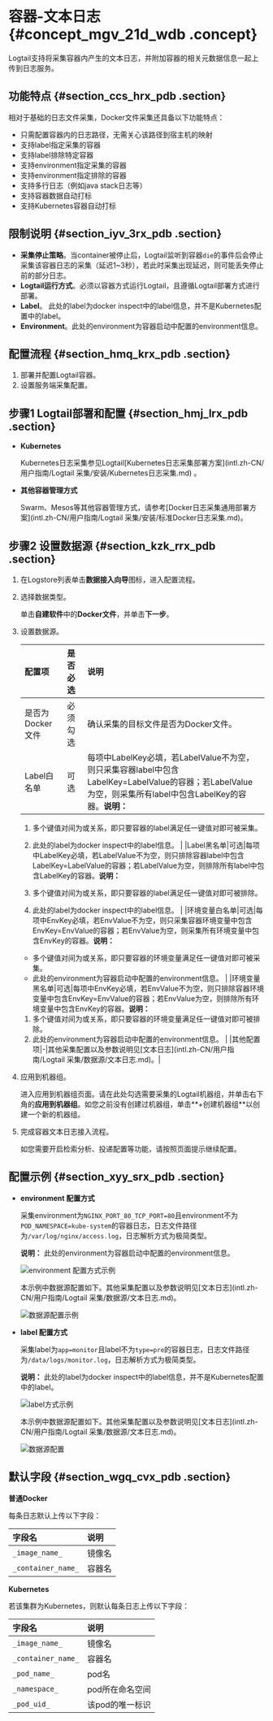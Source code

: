 # 容器-文本日志 {#concept_mgv_21d_wdb .concept}

Logtail支持将采集容器内产生的文本日志，并附加容器的相关元数据信息一起上传到日志服务。

## 功能特点 {#section_ccs_hrx_pdb .section}

相对于基础的日志文件采集，Docker文件采集还具备以下功能特点：

-   只需配置容器内的日志路径，无需关心该路径到宿主机的映射
-   支持label指定采集的容器
-   支持label排除特定容器
-   支持environment指定采集的容器
-   支持environment指定排除的容器
-   支持多行日志（例如java stack日志等）
-   支持容器数据自动打标
-   支持Kubernetes容器自动打标

## 限制说明 {#section_iyv_3rx_pdb .section}

-   **采集停止策略**。当container被停止后，Logtail监听到容器`die`的事件后会停止采集该容器日志的采集（延迟1~3秒），若此时采集出现延迟，则可能丢失停止前的部分日志。
-   **Logtail运行方式**。必须以容器方式运行Logtail，且遵循Logtail部署方式进行部署。
-   **Label**。 此处的label为docker inspect中的label信息，并不是Kubernetes配置中的label。
-   **Environment**。此处的environment为容器启动中配置的environment信息。

## 配置流程 {#section_hmq_krx_pdb .section}

1.  部署并配置Logtail容器。
2.  设置服务端采集配置。

## 步骤1 Logtail部署和配置 {#section_hmj_lrx_pdb .section}

-   **Kubernetes**

    Kubernetes日志采集参见Logtail[Kubernetes日志采集部署方案](intl.zh-CN/用户指南/Logtail 采集/安装/Kubernetes日志采集.md) 。

-   **其他容器管理方式**

    Swarm、Mesos等其他容器管理方式，请参考[Docker日志采集通用部署方案](intl.zh-CN/用户指南/Logtail 采集/安装/标准Docker日志采集.md)。


## 步骤2 设置数据源 {#section_kzk_rrx_pdb .section}

1.  在Logstore列表单击**数据接入向导**图标，进入配置流程。
2.  选择数据类型。

    单击**自建软件**中的**Docker文件**，并单击**下一步**。

3.  设置数据源。

    |配置项|是否必选|说明|
    |:--|:---|:-|
    |是否为Docker文件|必须勾选|确认采集的目标文件是否为Docker文件。|
    |Label白名单|可选|每项中LabelKey必填，若LabelValue不为空，则只采集容器label中包含LabelKey=LabelValue的容器；若LabelValue为空，则采集所有label中包含LabelKey的容器。**说明：** 

    1.  多个键值对间为或关系，即只要容器的label满足任一键值对即可被采集。
    2.  此处的label为docker inspect中的label信息。
|
    |Label黑名单|可选|每项中LabelKey必填，若LabelValue不为空，则只排除容器label中包含LabelKey=LabelValue的容器；若LabelValue为空，则排除所有label中包含LabelKey的容器。**说明：** 

    1.  多个键值对间为或关系，即只要容器的label满足任一键值对即可被排除。
    2.  此处的label为docker inspect中的label信息。
|
    |环境变量白名单|可选|每项中EnvKey必填，若EnvValue不为空，则只采集容器环境变量中包含EnvKey=EnvValue的容器；若EnvValue为空，则采集所有环境变量中包含EnvKey的容器。**说明：** 

    -   多个键值对间为或关系，即只要容器的环境变量满足任一键值对即可被采集。
    -   此处的environment为容器启动中配置的environment信息。
|
    |环境变量黑名单|可选|每项中EnvKey必填，若EnvValue不为空，则只排除容器环境变量中包含EnvKey=EnvValue的容器；若EnvValue为空，则排除所有环境变量中包含EnvKey的容器。**说明：** 

    1.  多个键值对间为或关系，即只要容器的环境变量满足任一键值对即可被排除。
    2.  此处的environment为容器启动中配置的environment信息。
|
    |其他配置项|-|其他采集配置以及参数说明见[文本日志](intl.zh-CN/用户指南/Logtail 采集/数据源/文本日志.md)。|

4.  应用到机器组。

    进入应用到机器组页面。请在此处勾选需要采集的Logtail机器组，并单击右下角的**应用到机器组**。如您之前没有创建过机器组，单击**+创建机器组**以创建一个新的机器组。

5.  完成容器文本日志接入流程。

    如您需要开启检索分析、投递配置等功能，请按照页面提示继续配置。


## 配置示例 {#section_xyy_srx_pdb .section}

-   **environment 配置方式**

    采集environment为`NGINX_PORT_80_TCP_PORT=80`且environment不为`POD_NAMESPACE=kube-system`的容器日志，日志文件路径为`/var/log/nginx/access.log`，日志解析方式为极简类型。

    **说明：** 此处的environment为容器启动中配置的environment信息。

    ![](http://static-aliyun-doc.oss-cn-hangzhou.aliyuncs.com/assets/img/13074/2942_zh-CN.png "environment 配置方式示例")

    本示例中数据源配置如下。其他采集配置以及参数说明见[文本日志](intl.zh-CN/用户指南/Logtail 采集/数据源/文本日志.md)。

    ![](http://static-aliyun-doc.oss-cn-hangzhou.aliyuncs.com/assets/img/13074/2943_zh-CN.png "数据源配置示例")

-   **label 配置方式**

    采集label为`app=monitor`且label不为`type=pre`的容器日志，日志文件路径为`/data/logs/monitor.log`，日志解析方式为极简类型。

    **说明：** 此处的label为docker inspect中的label信息，并不是Kubernetes配置中的label。

    ![](http://static-aliyun-doc.oss-cn-hangzhou.aliyuncs.com/assets/img/13074/2944_zh-CN.png "label方式示例")

    本示例中数据源配置如下。其他采集配置以及参数说明见[文本日志](intl.zh-CN/用户指南/Logtail 采集/数据源/文本日志.md)。

    ![](http://static-aliyun-doc.oss-cn-hangzhou.aliyuncs.com/assets/img/13074/2947_zh-CN.png "数据源配置")


## 默认字段 {#section_wgq_cvx_pdb .section}

**普通Docker**

每条日志默认上传以下字段：

|字段名|说明|
|:--|:-|
| `_image_name_` |镜像名|
| `_container_name_` |容器名|

**Kubernetes**

若该集群为Kubernetes，则默认每条日志上传以下字段：

|字段名|说明|
|:--|:-|
| `_image_name_` |镜像名|
| `_container_name_` |容器名|
| `_pod_name_` |pod名|
| `_namespace_` |pod所在命名空间|
| `_pod_uid_` |该pod的唯一标识|

